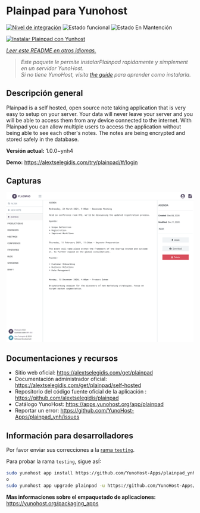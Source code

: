 <!--
Este archivo README esta generado automaticamente<https://github.com/YunoHost/apps/tree/master/tools/readme_generator>
No se debe editar a mano.
-->

# Plainpad para Yunohost

[![Nivel de integración](https://apps.yunohost.org/badge/integration/plainpad)](https://ci-apps.yunohost.org/ci/apps/plainpad/)
![Estado funcional](https://apps.yunohost.org/badge/state/plainpad)
![Estado En Mantención](https://apps.yunohost.org/badge/maintained/plainpad)

[![Instalar Plainpad con Yunhost](https://install-app.yunohost.org/install-with-yunohost.svg)](https://install-app.yunohost.org/?app=plainpad)

*[Leer este README en otros idiomas.](./ALL_README.md)*

> *Este paquete le permite instalarPlainpad rapidamente y simplement en un servidor YunoHost.*  
> *Si no tiene YunoHost, visita [the guide](https://yunohost.org/install) para aprender como instalarla.*

## Descripción general

Plainpad is a self hosted, open source note taking application that is very easy to setup on your server. Your data will never leave your server and you will be able to access them from any device connected to the internet.
With Plainpad you can allow multiple users to access the application without being able to see each other's notes. The notes are being encrypted and stored safely in the database.


**Versión actual:** 1.0.0~ynh4

**Demo:** <https://alextselegidis.com/try/plainpad/#/login>

## Capturas

![Captura de Plainpad](./doc/screenshots/screenshot.png)

## Documentaciones y recursos

- Sitio web oficial: <https://alextselegidis.com/get/plainpad>
- Documentación administrador oficial: <https://alextselegidis.com/get/plainpad/self-hosted>
- Repositorio del código fuente oficial de la aplicación : <https://github.com/alextselegidis/plainpad>
- Catálogo YunoHost: <https://apps.yunohost.org/app/plainpad>
- Reportar un error: <https://github.com/YunoHost-Apps/plainpad_ynh/issues>

## Información para desarrolladores

Por favor enviar sus correcciones a la [rama `testing`](https://github.com/YunoHost-Apps/plainpad_ynh/tree/testing).

Para probar la rama `testing`, sigue asÍ:

```bash
sudo yunohost app install https://github.com/YunoHost-Apps/plainpad_ynh/tree/testing --debug
o
sudo yunohost app upgrade plainpad -u https://github.com/YunoHost-Apps/plainpad_ynh/tree/testing --debug
```

**Mas informaciones sobre el empaquetado de aplicaciones:** <https://yunohost.org/packaging_apps>
